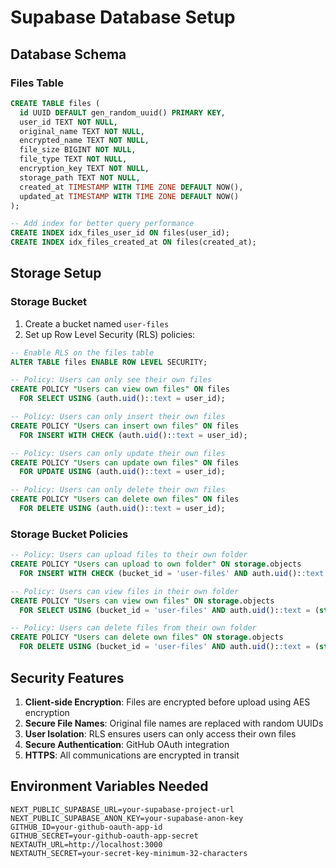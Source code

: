 # Supabase Database Setup

## Database Schema

### Files Table
```sql
CREATE TABLE files (
  id UUID DEFAULT gen_random_uuid() PRIMARY KEY,
  user_id TEXT NOT NULL,
  original_name TEXT NOT NULL,
  encrypted_name TEXT NOT NULL,
  file_size BIGINT NOT NULL,
  file_type TEXT NOT NULL,
  encryption_key TEXT NOT NULL,
  storage_path TEXT NOT NULL,
  created_at TIMESTAMP WITH TIME ZONE DEFAULT NOW(),
  updated_at TIMESTAMP WITH TIME ZONE DEFAULT NOW()
);

-- Add index for better query performance
CREATE INDEX idx_files_user_id ON files(user_id);
CREATE INDEX idx_files_created_at ON files(created_at);
```

## Storage Setup

### Storage Bucket
1. Create a bucket named `user-files`
2. Set up Row Level Security (RLS) policies:

```sql
-- Enable RLS on the files table
ALTER TABLE files ENABLE ROW LEVEL SECURITY;

-- Policy: Users can only see their own files
CREATE POLICY "Users can view own files" ON files
  FOR SELECT USING (auth.uid()::text = user_id);

-- Policy: Users can only insert their own files
CREATE POLICY "Users can insert own files" ON files
  FOR INSERT WITH CHECK (auth.uid()::text = user_id);

-- Policy: Users can only update their own files
CREATE POLICY "Users can update own files" ON files
  FOR UPDATE USING (auth.uid()::text = user_id);

-- Policy: Users can only delete their own files
CREATE POLICY "Users can delete own files" ON files
  FOR DELETE USING (auth.uid()::text = user_id);
```

### Storage Bucket Policies
```sql
-- Policy: Users can upload files to their own folder
CREATE POLICY "Users can upload to own folder" ON storage.objects
  FOR INSERT WITH CHECK (bucket_id = 'user-files' AND auth.uid()::text = (storage.foldername(name))[1]);

-- Policy: Users can view files in their own folder
CREATE POLICY "Users can view own files" ON storage.objects
  FOR SELECT USING (bucket_id = 'user-files' AND auth.uid()::text = (storage.foldername(name))[1]);

-- Policy: Users can delete files from their own folder
CREATE POLICY "Users can delete own files" ON storage.objects
  FOR DELETE USING (bucket_id = 'user-files' AND auth.uid()::text = (storage.foldername(name))[1]);
```

## Security Features

1. **Client-side Encryption**: Files are encrypted before upload using AES encryption
2. **Secure File Names**: Original file names are replaced with random UUIDs
3. **User Isolation**: RLS ensures users can only access their own files
4. **Secure Authentication**: GitHub OAuth integration
5. **HTTPS**: All communications are encrypted in transit

## Environment Variables Needed

```env
NEXT_PUBLIC_SUPABASE_URL=your-supabase-project-url
NEXT_PUBLIC_SUPABASE_ANON_KEY=your-supabase-anon-key
GITHUB_ID=your-github-oauth-app-id
GITHUB_SECRET=your-github-oauth-app-secret
NEXTAUTH_URL=http://localhost:3000
NEXTAUTH_SECRET=your-secret-key-minimum-32-characters
```
